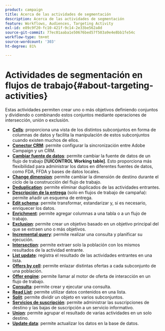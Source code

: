 ```yaml
---
product: campaign
title: Acerca de las actividades de segmentación
description: Acerca de las actividades de segmentación
feature: Workflows, Audiences, Targeting Activity
exl-id: e89c9f20-fc10-421f-9c14-2e33be562a8d
source-git-commit: 77ec01aaba1e50676bed57f503a9e4e8bb1fe54c
workflow-type: tm+mt
source-wordcount: '303'
ht-degree: 81%

---
```


# Actividades de segmentación en flujos de trabajo{#about-targeting-activities}

Estas actividades permiten crear uno o más objetivos definiendo conjuntos y dividiendo o combinando estos conjuntos mediante operaciones de intersección, unión o exclusión.

* **[Cells](cells.md)**: proporciona una vista de los distintos subconjuntos en forma de columnas de datos y facilita la manipulación de estos subconjuntos cuando existen muchos de ellos.
* **[Conector CRM](crm-connector.md)**: permite configurar la sincronización entre Adobe Campaign y un CRM.
* **[Cambiar fuente de datos](change-data-source.md)**: permite cambiar la fuente de datos de un flujo de trabajo **[!UICONTROL Working table]**. Esto proporciona más flexibilidad para administrar los datos en diferentes fuentes de datos, como FDA, FFDA y bases de datos locales.
* **[Change dimension](change-dimension.md)**: permite cambiar la dimensión de destino durante el ciclo de la construcción del flujo de trabajo.
* **[Deduplication](deduplication.md)**: permite eliminar duplicados de las actividades entrantes.
* **[Descripción de la entrega](delivery-outline.md)** (solo en flujos de trabajo de campaña): permite añadir un esquema de entrega.
* **[Edit schema](edit-schema.md)**: permite transformar, estandarizar y, si es necesario, enriquecer los datos.
* **[Enrichment](enrichment.md)**: permite agregar columnas a una tabla o a un flujo de trabajo.
* **[Exclusion](exclusion.md)**: permite crear un objetivo basado en un objetivo principal del que se extraen uno o más objetivos.
* **[Incremental query](incremental-query.md)**: permite realizar una consulta y planificar su ejecución.
* **[Intersection](intersection.md)**: permite extraer solo la población con los mismos resultados de la actividad entrante.
* **[List update](list-update.md)**: registra el resultado de las actividades entrantes en una lista.
* **[Offers by cell](offers-by-cell.md)**: permite enlazar distintas ofertas a cada subconjunto de una población.
* **[Offer engine](offer-engine.md)**: permite llamar al motor de oferta de interacción en un flujo de trabajo.
* **[Consulta](query.md)**: permite crear y ejecutar una consulta.
* **[Read List](read-list.md)**: permite utilizar datos contenidos en una lista.
* **[Split](split.md)**: permite dividir un objeto en varios subconjuntos.
* **[Servicios de suscripción](subscription-services.md)**: permite administrar las suscripciones de destino y las bajas de suscripción a un servicio informativo.
* **[Union](union.md)**: permite agrupar el resultado de varias actividades en un solo destino.
* **[Update data](update-data.md)**: permite actualizar los datos en la base de datos.
